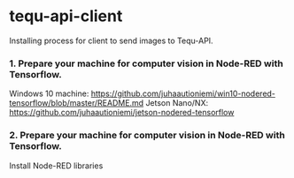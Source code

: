 # tequ-api-client
Installing process for client to send images to Tequ-API.

### 1. Prepare your machine for computer vision in Node-RED with Tensorflow.

Windows 10 machine: https://github.com/juhaautioniemi/win10-nodered-tensorflow/blob/master/README.md
Jetson Nano/NX: https://github.com/juhaautioniemi/jetson-nodered-tensorflow

### 2. Prepare your machine for computer vision in Node-RED with Tensorflow.

Install Node-RED libraries

